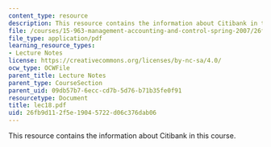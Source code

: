 ```yaml
---
content_type: resource
description: This resource contains the information about Citibank in this course.
file: /courses/15-963-management-accounting-and-control-spring-2007/26fb9d112f5e19045722d06c376dab06_lec18.pdf
file_type: application/pdf
learning_resource_types:
- Lecture Notes
license: https://creativecommons.org/licenses/by-nc-sa/4.0/
ocw_type: OCWFile
parent_title: Lecture Notes
parent_type: CourseSection
parent_uid: 09db57b7-6ecc-cd7b-5d76-b71b35fe0f91
resourcetype: Document
title: lec18.pdf
uid: 26fb9d11-2f5e-1904-5722-d06c376dab06
---
```

This resource contains the information about Citibank in this course.